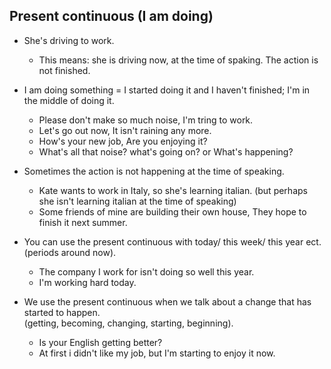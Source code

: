 ## Present continuous (I am doing)  

- She's driving to work.  
  - This means: she is driving now, at the time of spaking. The action is not finished.

- I am doing something = I started doing it and I haven't finished; I'm in the middle of doing it.  
  - Please don't make so much noise, I'm tring to work.  
  - Let's go out now, It isn't raining any more.  
  - How's your new job, Are you enjoying it?  
  - What's all that noise? what's going on? or What's happening?

- Sometimes the action is not happening at the time of speaking.  
  - Kate wants to work in Italy, so she's learning italian. (but perhaps she isn't learning italian at the time of speaking)  
  - Some friends of mine are building their own house, They hope to finish it next summer.

- You can use the present continuous with today/ this week/ this year ect.(periods around now).
  - The company I work for isn't doing so well this year.
  - I'm working hard today.

- We use the present continuous when we talk about a change that has started to happen.  
  (getting, becoming, changing, starting, beginning).
  - Is your English getting better?
  - At first i didn't like my job, but I'm starting to enjoy it now.
